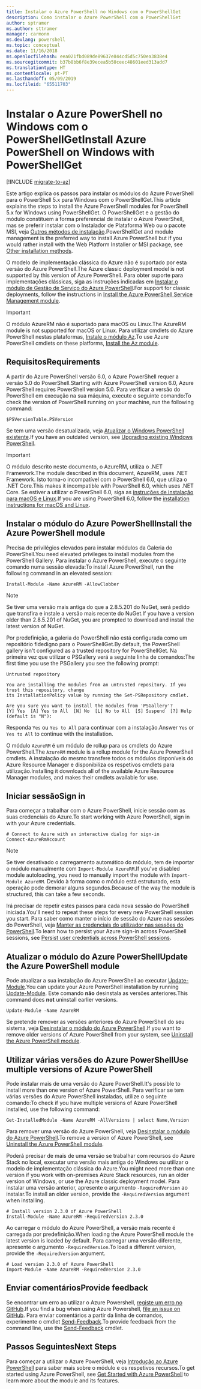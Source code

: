 ```yaml
---
title: Instalar o Azure PowerShell no Windows com o PowerShellGet
description: Como instalar o Azure PowerShell com o PowerShellGet
author: sptramer
ms.author: sttramer
manager: carmonm
ms.devlang: powershell
ms.topic: conceptual
ms.date: 11/16/2018
ms.openlocfilehash: eea021fbd089de89637e844cd5d5c750ea3838e4
ms.sourcegitcommit: b37b8bb6f8e39ecea5b50ceec48601eed313add7
ms.translationtype: HT
ms.contentlocale: pt-PT
ms.lasthandoff: 05/09/2019
ms.locfileid: "65511703"
---
```

# <a name="install-azure-powershell-on-windows-with-powershellget"></a><span data-ttu-id="6e331-103">Instalar o Azure PowerShell no Windows com o PowerShellGet</span><span class="sxs-lookup"><span data-stu-id="6e331-103">Install Azure PowerShell on Windows with PowerShellGet</span></span>

[!INCLUDE [migrate-to-az](../includes/migrate-to-az.md)]

<span data-ttu-id="6e331-104">Este artigo explica os passos para instalar os módulos do Azure PowerShell para o PowerShell 5.x para Windows com o PowerShellGet.</span><span class="sxs-lookup"><span data-stu-id="6e331-104">This article explains the steps to install the Azure PowerShell modules for PowerShell 5.x for Windows using PowerShellGet.</span></span> <span data-ttu-id="6e331-105">O PowerShellGet e a gestão do módulo constituem a forma preferencial de instalar o Azure PowerShell, mas se preferir instalar com o Instalador de Plataforma Web ou o pacote MSI, veja [Outros métodos de instalação](other-install.md).</span><span class="sxs-lookup"><span data-stu-id="6e331-105">PowerShellGet and module management is the preferred way to install Azure PowerShell but if you would rather install with the Web Platform Installer or MSI package, see [Other installation methods](other-install.md).</span></span>

<span data-ttu-id="6e331-106">O modelo de implementação clássica do Azure não é suportado por esta versão do Azure PowerShell.</span><span class="sxs-lookup"><span data-stu-id="6e331-106">The Azure classic deployment model is not supported by this version of Azure PowerShell.</span></span> <span data-ttu-id="6e331-107">Para obter suporte para implementações clássicas, siga as instruções indicadas em [Instalar o módulo de Gestão de Serviço do Azure PowerShell](/powershell/azure/servicemanagement/install-azure-ps).</span><span class="sxs-lookup"><span data-stu-id="6e331-107">For support for classic deployments, follow the instructions in [Install the Azure PowerShell Service Management module](/powershell/azure/servicemanagement/install-azure-ps).</span></span>

> [!IMPORTANT]
> <span data-ttu-id="6e331-108">O módulo AzureRM não é suportado para macOS ou Linux.</span><span class="sxs-lookup"><span data-stu-id="6e331-108">The AzureRM module is not supported for macOS or Linux.</span></span> <span data-ttu-id="6e331-109">Para utilizar cmdlets do Azure PowerShell nestas plataformas, [Instale o módulo Az](/powershell/azure/install-az-ps).</span><span class="sxs-lookup"><span data-stu-id="6e331-109">To use Azure PowerShell cmdlets on these platforms, [Install the Az module](/powershell/azure/install-az-ps).</span></span>

## <a name="requirements"></a><span data-ttu-id="6e331-110">Requisitos</span><span class="sxs-lookup"><span data-stu-id="6e331-110">Requirements</span></span>

<span data-ttu-id="6e331-111">A partir do Azure PowerShell versão 6.0, o Azure PowerShell requer a versão 5.0 do PowerShell.</span><span class="sxs-lookup"><span data-stu-id="6e331-111">Starting with Azure PowerShell version 6.0, Azure PowerShell requires PowerShell version 5.0.</span></span> <span data-ttu-id="6e331-112">Para verificar a versão do PowerShell em execução na sua máquina, execute o seguinte comando:</span><span class="sxs-lookup"><span data-stu-id="6e331-112">To check the version of PowerShell running on your machine, run the following command:</span></span>

```powershell-interactive
$PSVersionTable.PSVersion
```

<span data-ttu-id="6e331-113">Se tem uma versão desatualizada, veja [Atualizar o Windows PowerShell existente](/powershell/scripting/setup/installing-windows-powershell?view=powershell-6#upgrading-existing-windows-powershell).</span><span class="sxs-lookup"><span data-stu-id="6e331-113">If you have an outdated version, see [Upgrading existing Windows PowerShell](/powershell/scripting/setup/installing-windows-powershell?view=powershell-6#upgrading-existing-windows-powershell).</span></span>

> [!IMPORTANT]
> <span data-ttu-id="6e331-114">O módulo descrito neste documento, o AzureRM, utiliza o .NET Framework.</span><span class="sxs-lookup"><span data-stu-id="6e331-114">The module described in this document, AzureRM, uses .NET Framework.</span></span> <span data-ttu-id="6e331-115">Isto torna-o incompatível com o PowerShell 6.0, que utiliza o .NET Core.</span><span class="sxs-lookup"><span data-stu-id="6e331-115">This makes it incompatible with PowerShell 6.0, which uses .NET Core.</span></span> <span data-ttu-id="6e331-116">Se estiver a utilizar o PowerShell 6.0, siga as [instruções de instalação para macOS e Linux](install-azurermps-maclinux.md).</span><span class="sxs-lookup"><span data-stu-id="6e331-116">If you are using PowerShell 6.0, follow the [installation instructions for macOS and Linux](install-azurermps-maclinux.md).</span></span>

## <a name="install-the-azure-powershell-module"></a><span data-ttu-id="6e331-117">Instalar o módulo do Azure PowerShell</span><span class="sxs-lookup"><span data-stu-id="6e331-117">Install the Azure PowerShell module</span></span>

<span data-ttu-id="6e331-118">Precisa de privilégios elevados para instalar módulos da Galeria do PowerShell.</span><span class="sxs-lookup"><span data-stu-id="6e331-118">You need elevated privileges to install modules from the PowerShell Gallery.</span></span> <span data-ttu-id="6e331-119">Para instalar o Azure PowerShell, execute o seguinte comando numa sessão elevada:</span><span class="sxs-lookup"><span data-stu-id="6e331-119">To install Azure PowerShell, run the following command in an elevated session:</span></span>

```powershell-interactive
Install-Module -Name AzureRM -AllowClobber
```

> [!NOTE]
> <span data-ttu-id="6e331-120">Se tiver uma versão mais antiga do que a 2.8.5.201 do NuGet, será pedido que transfira e instale a versão mais recente do NuGet.</span><span class="sxs-lookup"><span data-stu-id="6e331-120">If you have a version older than 2.8.5.201 of NuGet, you are prompted to download and install the latest version of NuGet.</span></span>

<span data-ttu-id="6e331-121">Por predefinição, a galeria do PowerShell não está configurada como um repositório fidedigno para o PowerShellGet.</span><span class="sxs-lookup"><span data-stu-id="6e331-121">By default, the PowerShell gallery isn't configured as a trusted repository for PowerShellGet.</span></span> <span data-ttu-id="6e331-122">Na primeira vez que utilizar o PSGallery verá a seguinte linha de comandos:</span><span class="sxs-lookup"><span data-stu-id="6e331-122">The first time you use the PSGallery you see the following prompt:</span></span>

```output
Untrusted repository

You are installing the modules from an untrusted repository. If you trust this repository, change
its InstallationPolicy value by running the Set-PSRepository cmdlet.

Are you sure you want to install the modules from 'PSGallery'?
[Y] Yes  [A] Yes to All  [N] No  [L] No to All  [S] Suspend  [?] Help (default is "N"):
```

<span data-ttu-id="6e331-123">Responda `Yes` ou `Yes to All` para continuar com a instalação.</span><span class="sxs-lookup"><span data-stu-id="6e331-123">Answer `Yes` or `Yes to All` to continue with the installation.</span></span>

<span data-ttu-id="6e331-124">O módulo `AzureRM` é um módulo de rollup para os cmdlets do Azure PowerShell.</span><span class="sxs-lookup"><span data-stu-id="6e331-124">The `AzureRM` module is a rollup module for the Azure PowerShell cmdlets.</span></span> <span data-ttu-id="6e331-125">A instalação do mesmo transfere todos os módulos disponíveis do Azure Resource Manager e disponibiliza os respetivos cmdlets para utilização.</span><span class="sxs-lookup"><span data-stu-id="6e331-125">Installing it downloads all of the available Azure Resource Manager modules, and makes their cmdlets available for use.</span></span>

## <a name="sign-in"></a><span data-ttu-id="6e331-126">Iniciar sessão</span><span class="sxs-lookup"><span data-stu-id="6e331-126">Sign in</span></span>

<span data-ttu-id="6e331-127">Para começar a trabalhar com o Azure PowerShell, inicie sessão com as suas credenciais do Azure.</span><span class="sxs-lookup"><span data-stu-id="6e331-127">To start working with Azure PowerShell, sign in with your Azure credentials.</span></span>

```powershell-interactive
# Connect to Azure with an interactive dialog for sign-in
Connect-AzureRmAccount
```

> [!NOTE]
>
> <span data-ttu-id="6e331-128">Se tiver desativado o carregamento automático do módulo, tem de importar o módulo manualmente com `Import-Module AzureRM`.</span><span class="sxs-lookup"><span data-stu-id="6e331-128">If you've disabled module autoloading, you need to manually import the module with `Import-Module AzureRM`.</span></span> <span data-ttu-id="6e331-129">Devido à forma como o módulo está estruturado, esta operação pode demorar alguns segundos.</span><span class="sxs-lookup"><span data-stu-id="6e331-129">Because of the way the module is structured, this can take a few seconds.</span></span>


<span data-ttu-id="6e331-130">Irá precisar de repetir estes passos para cada nova sessão do PowerShell iniciada.</span><span class="sxs-lookup"><span data-stu-id="6e331-130">You'll need to repeat these steps for every new PowerShell session you start.</span></span> <span data-ttu-id="6e331-131">Para saber como manter o início de sessão do Azure nas sessões do PowerShell, veja [Manter as credenciais do utilizador nas sessões do PowerShell](context-persistence.md).</span><span class="sxs-lookup"><span data-stu-id="6e331-131">To learn how to persist your Azure sign-in across PowerShell sessions, see [Persist user credentials across PowerShell sessions](context-persistence.md).</span></span>

## <a name="update-the-azure-powershell-module"></a><span data-ttu-id="6e331-132">Atualizar o módulo do Azure PowerShell</span><span class="sxs-lookup"><span data-stu-id="6e331-132">Update the Azure PowerShell module</span></span>

<span data-ttu-id="6e331-133">Pode atualizar a sua instalação do Azure PowerShell ao executar [Update-Module](/powershell/module/powershellget/update-module).</span><span class="sxs-lookup"><span data-stu-id="6e331-133">You can update your Azure PowerShell installation by running [Update-Module](/powershell/module/powershellget/update-module).</span></span> <span data-ttu-id="6e331-134">Este comando __não__ desinstala as versões anteriores.</span><span class="sxs-lookup"><span data-stu-id="6e331-134">This command does __not__ uninstall earlier versions.</span></span>

```powershell-interactive
Update-Module -Name AzureRM
```

<span data-ttu-id="6e331-135">Se pretende remover as versões anteriores do Azure PowerShell do seu sistema, veja [Desinstalar o módulo do Azure PowerShell](uninstall-azurerm-ps.md).</span><span class="sxs-lookup"><span data-stu-id="6e331-135">If you want to remove older versions of Azure PowerShell from your system, see [Uninstall the Azure PowerShell module](uninstall-azurerm-ps.md).</span></span>

## <a name="use-multiple-versions-of-azure-powershell"></a><span data-ttu-id="6e331-136">Utilizar várias versões do Azure PowerShell</span><span class="sxs-lookup"><span data-stu-id="6e331-136">Use multiple versions of Azure PowerShell</span></span>

<span data-ttu-id="6e331-137">Pode instalar mais de uma versão do Azure PowerShell.</span><span class="sxs-lookup"><span data-stu-id="6e331-137">It's possible to install more than one version of Azure PowerShell.</span></span> <span data-ttu-id="6e331-138">Para verificar se tem várias versões do Azure PowerShell instaladas, utilize o seguinte comando:</span><span class="sxs-lookup"><span data-stu-id="6e331-138">To check if you have multiple versions of Azure PowerShell installed, use the following command:</span></span>

```powershell-interactive
Get-InstalledModule -Name AzureRM -AllVersions | select Name,Version
```

<span data-ttu-id="6e331-139">Para remover uma versão do Azure PowerShell, veja [Desinstalar o módulo do Azure PowerShell](uninstall-azurerm-ps.md).</span><span class="sxs-lookup"><span data-stu-id="6e331-139">To remove a version of Azure PowerShell, see [Uninstall the Azure PowerShell module](uninstall-azurerm-ps.md).</span></span>

<span data-ttu-id="6e331-140">Poderá precisar de mais de uma versão se trabalhar com recursos do Azure Stack no local, executar uma versão mais antiga do Windows ou utilizar o modelo de implementação clássica do Azure.</span><span class="sxs-lookup"><span data-stu-id="6e331-140">You might need more than one version if you work with on-premises Azure Stack resources, run an older version of Windows, or use the Azure classic deployment model.</span></span> <span data-ttu-id="6e331-141">Para instalar uma versão anterior, apresente o argumento `-RequiredVersion` ao instalar.</span><span class="sxs-lookup"><span data-stu-id="6e331-141">To install an older version, provide the `-RequiredVersion` argument when installing.</span></span>

```powershell-interactive
# Install version 2.3.0 of Azure PowerShell
Install-Module -Name AzureRM -RequiredVersion 2.3.0
```

<span data-ttu-id="6e331-142">Ao carregar o módulo do Azure PowerShell, a versão mais recente é carregada por predefinição.</span><span class="sxs-lookup"><span data-stu-id="6e331-142">When loading the Azure PowerShell module the latest version is loaded by default.</span></span> <span data-ttu-id="6e331-143">Para carregar uma versão diferente, apresente o argumento `-RequiredVersion`.</span><span class="sxs-lookup"><span data-stu-id="6e331-143">To load a different version, provide the `-RequiredVersion` argument.</span></span>

```powershell-interactive
# Load version 2.3.0 of Azure PowerShell
Import-Module -Name AzureRM -RequiredVersion 2.3.0
```

## <a name="provide-feedback"></a><span data-ttu-id="6e331-144">Enviar comentários</span><span class="sxs-lookup"><span data-stu-id="6e331-144">Provide feedback</span></span>

<span data-ttu-id="6e331-145">Se encontrar um erro ao utilizar o Azure Powershell, [registe um erro no GitHub](https://github.com/Azure/azure-powershell/issues).</span><span class="sxs-lookup"><span data-stu-id="6e331-145">If you find a bug when using Azure Powershell, [file an issue on GitHub](https://github.com/Azure/azure-powershell/issues).</span></span>
<span data-ttu-id="6e331-146">Para enviar comentários a partir da linha de comandos, experimente o cmdlet [Send-Feedback](/powershell/module/azurerm.profile/send-feedback).</span><span class="sxs-lookup"><span data-stu-id="6e331-146">To provide feedback from the command line, use the [Send-Feedback](/powershell/module/azurerm.profile/send-feedback) cmdlet.</span></span>

## <a name="next-steps"></a><span data-ttu-id="6e331-147">Passos Seguintes</span><span class="sxs-lookup"><span data-stu-id="6e331-147">Next Steps</span></span>

<span data-ttu-id="6e331-148">Para começar a utilizar o Azure PowerShell, veja [Introdução ao Azure PowerShell](get-started-azureps.md) para saber mais sobre o módulo e os respetivos recursos.</span><span class="sxs-lookup"><span data-stu-id="6e331-148">To get started using Azure PowerShell, see [Get Started with Azure PowerShell](get-started-azureps.md) to learn more about the module and its features.</span></span>
